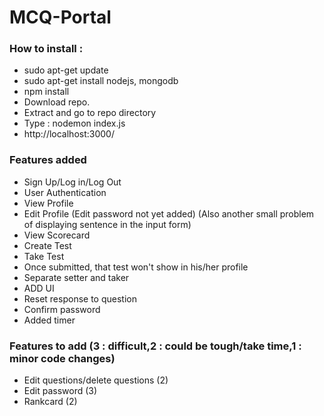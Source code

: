 # MCQ-Portal
### How to install :
- sudo apt-get update
- sudo apt-get install nodejs, mongodb
- npm install
- Download repo.
- Extract and go to repo directory
- Type : nodemon index.js
- http://localhost:3000/
### Features added
- Sign Up/Log in/Log Out
- User Authentication
- View Profile
- Edit Profile (Edit password not yet added) (Also another small problem of displaying sentence in the input form)
- View Scorecard
- Create Test
- Take Test
- Once submitted, that test won't show in his/her profile
- Separate setter and taker
- ADD UI
- Reset response to question
- Confirm password
- Added timer
### Features to add (3 : difficult,2 : could be tough/take time,1 : minor code changes)
- Edit questions/delete questions (2)
- Edit password (3)
- Rankcard (2)